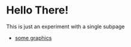 # Hello There!

This is just an experiment with a single subpage

- [some graphics](https://tbrams.github.io/ps5js_test2/)
